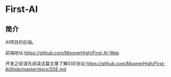 # First-AI

## 简介

AI项目的后端。

前端地址:https://github.com/MoonerHigh/First-AI-Web

开发之前请先阅读这篇文章了解SSE协议:https://github.com/MoonerHigh/First-AI/blob/master/docs/SSE.md
